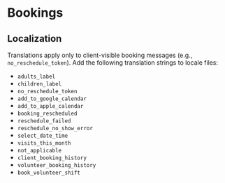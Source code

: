 # Bookings

## Localization

Translations apply only to client-visible booking messages (e.g., `no_reschedule_token`). Add the following translation strings to locale files:

- `adults_label`
- `children_label`
- `no_reschedule_token`
- `add_to_google_calendar`
- `add_to_apple_calendar`
- `booking_rescheduled`
- `reschedule_failed`
- `reschedule_no_show_error`
- `select_date_time`
- `visits_this_month`
- `not_applicable`
- `client_booking_history`
- `volunteer_booking_history`
- `book_volunteer_shift`
